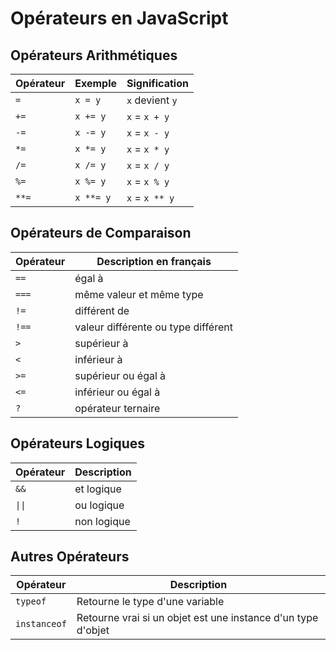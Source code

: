 # Opérateurs en JavaScript

## Opérateurs Arithmétiques
| Opérateur | Exemple  | Signification     |
|-----------|----------|-------------------|
| `=`       | `x = y`  | `x` devient `y`   |
| `+=`      | `x += y` | `x` = `x + y`     |
| `-=`      | `x -= y` | `x` = `x - y`     |
| `*=`      | `x *= y` | `x` = `x * y`     |
| `/=`      | `x /= y` | `x` = `x / y`     |
| `%=`      | `x %= y` | `x` = `x % y`     |
| `**=`     | `x **= y`| `x` = `x ** y`    |

## Opérateurs de Comparaison
| Opérateur | Description en français            |
|-----------|------------------------------------|
| `==`      | égal à                             |
| `===`     | même valeur et même type            |
| `!=`      | différent de                        |
| `!==`     | valeur différente ou type différent |
| `>`       | supérieur à                         |
| `<`       | inférieur à                         |
| `>=`      | supérieur ou égal à                 |
| `<=`      | inférieur ou égal à                 |
| `?`       | opérateur ternaire                  |

## Opérateurs Logiques
| Opérateur | Description           |
|-----------|-----------------------|
| `&&`      | et logique            |
| `\|\|`      | ou logique            |
| `!`       | non logique           |

## Autres Opérateurs
| Opérateur     | Description                              |
|---------------|------------------------------------------|
| `typeof`      | Retourne le type d'une variable          |
| `instanceof`  | Retourne vrai si un objet est une instance d'un type d'objet  |